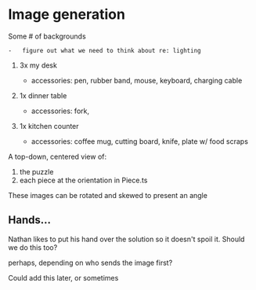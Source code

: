 # Image generation

Some # of backgrounds

    -   figure out what we need to think about re: lighting

1. 3x my desk

    - accessories: pen, rubber band, mouse, keyboard, charging cable

1. 1x dinner table

    - accessories: fork,

1. 1x kitchen counter

    - accessories: coffee mug, cutting board, knife, plate w/ food scraps

A top-down, centered view of:

1. the puzzle
1. each piece at the orientation in Piece.ts

These images can be rotated and skewed to present an angle

## Hands...

Nathan likes to put his hand over the solution so it doesn't spoil it.
Should we do this too?

perhaps, depending on who sends the image first?

Could add this later, or sometimes
